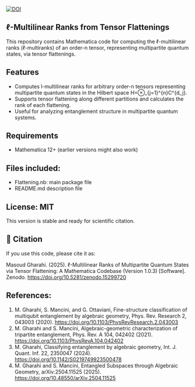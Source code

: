 [![DOI](https://zenodo.org/badge/974492044.svg)](https://doi.org/10.5281/zenodo.15299720)

## ℓ-Multilinear Ranks from Tensor Flattenings

This repository contains Mathematica code for computing the ℓ-multilinear ranks (ℓ-multiranks) of an order-n tensor, representing multipartite quantum states, via tensor flattenings.

## Features
- Computes l-multilinear ranks for arbitrary order-n tensors representing multipartite quantum states in the Hilbert space H=⊗_{j=1}^{n}C^{d_j}.
- Supports tensor flattening along different partitions and calculates the rank of each flattening.
- Useful for analyzing entanglement structure in multipartite quantum systems.

## Requirements
- Mathematica 12+ (earlier versions might also work)

## Files included:

- Flattening.nb: main package file
- README.md description file


## License: MIT

This version is stable and ready for scientific citation.

## 📜 Citation

If you use this code, please cite it as:

Masoud Gharahi. (2025). ℓ-Multilinear Ranks of Multipartite Quantum States via Tensor Flattening: A Mathematica Codebase (Version 1.0.3) [Software]. Zenodo. https://doi.org/10.5281/zenodo.15299720


## References:

1. M. Gharahi, S. Mancini, and G. Ottaviani, Fine-structure classification of multiqubit entanglement by algebraic geometry, Phys. Rev. Research 2, 043003 (2020). https://doi.org/10.1103/PhysRevResearch.2.043003
2. M. Gharahi and S. Mancini, Algebraic-geometric characterization of tripartite entanglement, Phys. Rev. A 104, 042402 (2021). https://doi.org/10.1103/PhysRevA.104.042402
3. M. Gharahi, Classifying entanglement by algebraic geometry, Int. J. Quant. Inf. 22, 2350047 (2024). https://doi.org/10.1142/S0219749923500478
4. M. Gharahi and S. Mancini, Entangled Subspaces through Algebraic Geometry, arXiv:2504.11525 (2025). https://doi.org/10.48550/arXiv.2504.11525
